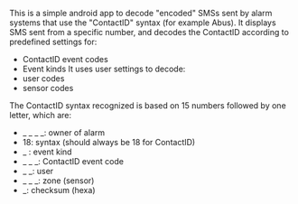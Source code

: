 This is a simple android app to decode "encoded" SMSs sent by alarm systems that use the "ContactID" syntax (for example Abus).
It displays SMS sent from a specific number, and decodes the ContactID according to predefined settings for:
- ContactID event codes
- Event kinds
It uses user settings to decode:
- user codes
- sensor codes

The ContactID syntax recognized is based on 15 numbers followed by one letter, which are:
- _ _ _ _: owner of alarm
- 18: syntax (should always be 18 for ContactID)
- _ : event kind
- _ _ _: ContactID event code
- _ _: user
- _ _ _: zone (sensor)
- _: checksum (hexa)
